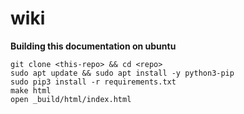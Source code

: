 
# wiki

**Building this documentation on ubuntu**
```
git clone <this-repo> && cd <repo>
sudo apt update && sudo apt install -y python3-pip
sudo pip3 install -r requirements.txt
make html
open _build/html/index.html
```
